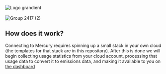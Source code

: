![Logo grandient](https://github.com/Headway-Cooperative/project-mercury-public/assets/144960829/3039f530-dbc5-42cc-977f-929bafe6dcb4)
  <br>
  <br>
![Group 2417 (2)](https://github.com/Headway-Cooperative/project-mercury-public/assets/144960829/c13885d7-0699-4aa8-a3ae-b4d9d3dce892)

## How does it work?
Connecting to Mercury requires spinning up a small stack in your own cloud (the templates for that stack are in this repository). After this is done we will begin collecting usage statistics from your cloud account, processing that usage data to convert it to emissions data, and making it available to you on [the dashboard](https://app.mercurycomputing.io/dashboard)
